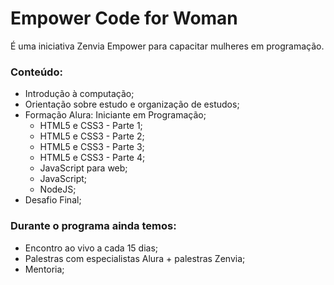 # Empower Code for Woman

É uma iniciativa Zenvia Empower para capacitar mulheres em programação.

### Conteúdo:
- Introdução à computação;
- Orientação sobre estudo e organização de estudos;
- Formação Alura: Iniciante em Programação;
    - HTML5 e CSS3 - Parte 1;
    - HTML5 e CSS3 - Parte 2;
    - HTML5 e CSS3 - Parte 3;
    - HTML5 e CSS3 - Parte 4;
    - JavaScript para web;
    - JavaScript;
    - NodeJS;
- Desafio Final;

### Durante o programa ainda temos:
- Encontro ao vivo a cada 15 dias;
- Palestras com especialistas Alura + palestras Zenvia;
- Mentoria;
